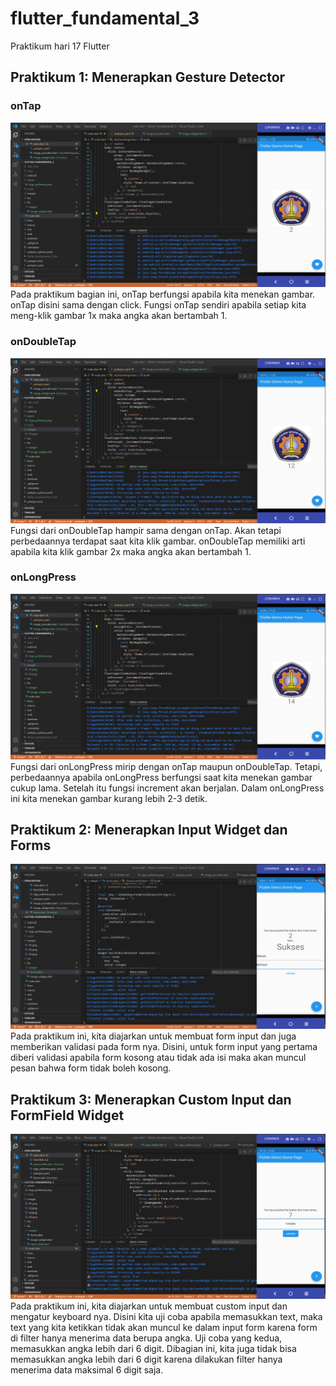# flutter_fundamental_3

Praktikum hari 17 Flutter

## Praktikum 1: Menerapkan Gesture Detector

### onTap
![Screenshot flutter_fundamental_3](images/01.png)
Pada praktikum bagian ini, onTap berfungsi apabila kita menekan gambar. onTap disini sama dengan click. Fungsi onTap sendiri apabila setiap kita meng-klik gambar 1x maka angka akan bertambah 1. 

### onDoubleTap
![Screenshot flutter_fundamental_3](images/02.png)
Fungsi dari onDoubleTap hampir sama dengan onTap. Akan tetapi perbedaannya terdapat saat kita klik gambar. onDoubleTap memiliki arti apabila kita klik gambar 2x maka angka akan bertambah 1. 

### onLongPress
![Screenshot flutter_fundamental_3](images/03.png)
Fungsi dari onLongPress mirip dengan onTap maupun onDoubleTap. Tetapi, perbedaannya apabila onLongPress berfungsi saat kita menekan gambar cukup lama. Setelah itu fungsi increment akan berjalan. Dalam onLongPress ini kita menekan gambar kurang lebih 2-3 detik.

## Praktikum 2: Menerapkan Input Widget dan Forms
![Screenshot flutter_fundamental_3](images/04.png)
Pada praktikum ini, kita diajarkan untuk membuat form input dan juga memberikan validasi pada form nya. Disini, untuk form input yang pertama diberi validasi apabila form kosong atau tidak ada isi maka akan muncul pesan bahwa form tidak boleh kosong.

## Praktikum 3: Menerapkan Custom Input dan FormField Widget
![Screenshot flutter_fundamental_3](images/05.png)
Pada praktikum ini, kita diajarkan untuk membuat custom input dan mengatur keyboard nya. Disini kita uji coba apabila memasukkan text, maka text yang kita ketikkan tidak akan muncul ke dalam input form karena form di filter hanya menerima data berupa angka. Uji coba yang kedua, memasukkan angka lebih dari 6 digit. Dibagian ini, kita juga tidak bisa memasukkan angka lebih dari 6 digit karena dilakukan filter hanya menerima data maksimal 6 digit saja.